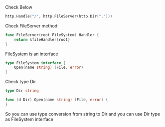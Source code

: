 Check Below
```go
http.Handle("/", http.FileServer(http.Dir(".")))
```

Check FileServer method
```go
func FileServer(root FileSystem) Handler {
	return &fileHandler{root}
}
```

FileSystem is an interface
```go
type FileSystem interface {
	Open(name string) (File, error)
}
```

Check type Dir
```go
type Dir string
```
```go
func (d Dir) Open(name string) (File, error) {
}
```

So you can use type conversion from string to Dir 
and you can use Dir type as FileSystem interface